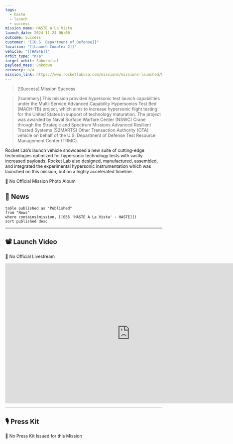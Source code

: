 ```yaml
---
tags:
  - haste
  - launch
  - success
mission_name: HASTE A La Vista
launch_date: 2024-11-24 06:00
outcome: Success
customer: "[[U.S. Department of Defense]]"
location: "[[Launch Complex 2]]"
vehicle: "[[HASTE]]"
orbit_type: "n/a"
target_orbit: Suborbital
payload_mass: unknown
recovery: n/a
mission_link: https://www.rocketlabusa.com/missions/missions-launched/haste-a-la-vista/
---
```

>[!Success] Mission Success

>[!summary]
This mission provided hypersonic test launch capabilities under the Multi-Service Advanced Capability Hypersonics Test Bed (MACH-TB) project, which aims to increase hypersonic flight testing for the United States in support of technology maturation. The project was awarded by Naval Surface Warfare Center (NSWC) Crane through the Strategic and Spectrum Missions Advanced Resilient Trusted Systems (S2MARTS) Other Transaction Authority (OTA) vehicle on behalf of the U.S. Department of Defense Test Resource Management Center (TRMC).
>
Rocket Lab’s launch vehicle showcased a new suite of cutting-edge technologies optimized for hypersonic technology tests with vastly increased payloads. Rocket Lab also designed, manufactured, assembled, and integrated the experimental hypersonic instrumentation which was launched on this mission, but on a highly accelerated timeline.

🚫 No Official Mission Photo Album

## 📰 News
```dataview
table published as "Published"
from "News"
where contains(mission, [[055 'HASTE A La Vista' - HASTE]])
sort published desc
```


---
## 📽️ Launch Video

🚫 No Official Livestream

<iframe width="800" height="450" src="https://www.youtube.com/embed/1dBfpv9TIdw" title="Rocket Lab&#39;s Electron - HASTE A La Vista Mission" frameborder="0" allow="accelerometer; autoplay; clipboard-write; encrypted-media; gyroscope; picture-in-picture; web-share" referrerpolicy="strict-origin-when-cross-origin" allowfullscreen></iframe>     

---
## 🎙️ Press Kit

🚫 No Press Kit Issued for this Mission